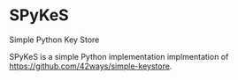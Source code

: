 # SPyKeS
Simple Python Key Store

SPyKeS is a simple Python implementation implmentation of https://github.com/42ways/simple-keystore.
